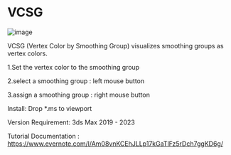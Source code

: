 # VCSG

![image](https://user-images.githubusercontent.com/92988537/190112892-0044f8ff-59c4-465f-a72f-6ca8004343ac.png)

VCSG (Vertex Color by Smoothing Group) visualizes smoothing groups as vertex colors.


1.Set the vertex color to the smoothing group

2.select a smoothing group : left mouse button

3.assign a smoothing group : right mouse button



Install: Drop *.ms to viewport

Version Requirement:  3ds Max 2019 - 2023

Tutorial Documentation : https://www.evernote.com/l/Am08vnKCEhJLLp17kGaTlFz5rDch7ggKD6g/
